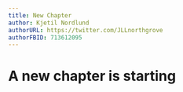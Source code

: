 ```yaml
---
title: New Chapter
author: Kjetil Nordlund
authorURL: https://twitter.com/JLLnorthgrove
authorFBID: 713612095
---
```


# A new chapter is starting

